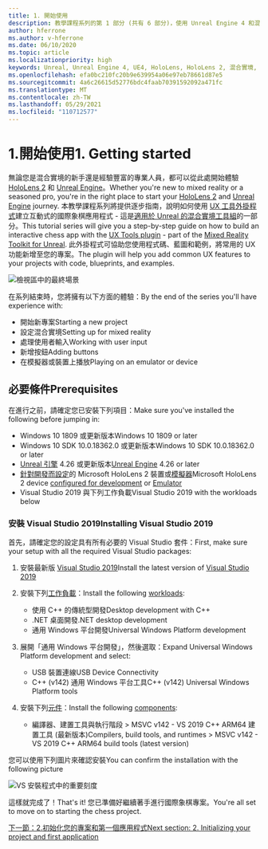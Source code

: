 ```yaml
---
title: 1. 開始使用
description: 教學課程系列的第 1 部分 (共有 6 部分)，使用 Unreal Engine 4 和混合實境工具組 UX 工具外掛程式來建置國際象棋應用程式
author: hferrone
ms.author: v-hferrone
ms.date: 06/10/2020
ms.topic: article
ms.localizationpriority: high
keywords: Unreal, Unreal Engine 4, UE4, HoloLens, HoloLens 2, 混合實境, 教學課程, 開始使用, mrtk, uxt, UX 工具, 文件, 混合實境頭戴式裝置, windows 混合實境頭戴式裝置, 虛擬實境頭戴式裝置
ms.openlocfilehash: efa0bc210fc20b9e639954a06e97eb78661d87e5
ms.sourcegitcommit: 4a6c26615d52776bdc4faab70391592092a471fc
ms.translationtype: MT
ms.contentlocale: zh-TW
ms.lasthandoff: 05/29/2021
ms.locfileid: "110712577"
---
```

# <a name="1-getting-started"></a><span data-ttu-id="c4873-104">1.開始使用</span><span class="sxs-lookup"><span data-stu-id="c4873-104">1. Getting started</span></span>

<span data-ttu-id="c4873-105">無論您是混合實境的新手還是經驗豐富的專業人員，都可以從此處開始體驗 [HoloLens 2](../../../index.yml) 和 [Unreal Engine](https://www.unrealengine.com/en-US/)。</span><span class="sxs-lookup"><span data-stu-id="c4873-105">Whether you're new to mixed reality or a seasoned pro, you're in the right place to start your [HoloLens 2](../../../index.yml) and [Unreal Engine](https://www.unrealengine.com/en-US/) journey.</span></span> <span data-ttu-id="c4873-106">本教學課程系列將提供逐步指南，說明如何使用 [UX 工具外掛程式](https://github.com/microsoft/MixedReality-UXTools-Unreal)建立互動式的國際象棋應用程式 - 這是[適用於 Unreal 的混合實境工具組](https://github.com/microsoft/MixedRealityToolkit-Unreal)的一部分。</span><span class="sxs-lookup"><span data-stu-id="c4873-106">This tutorial series will give you a step-by-step guide on how to build an interactive chess app with the [UX Tools plugin](https://github.com/microsoft/MixedReality-UXTools-Unreal) - part of the [Mixed Reality Toolkit for Unreal](https://github.com/microsoft/MixedRealityToolkit-Unreal).</span></span> <span data-ttu-id="c4873-107">此外掛程式可協助您使用程式碼、藍圖和範例，將常用的 UX 功能新增至您的專案。</span><span class="sxs-lookup"><span data-stu-id="c4873-107">The plugin will help you add common UX features to your projects with code, blueprints, and examples.</span></span> 

![檢視區中的最終場景](images/unreal-uxt/5-endscene.PNG)

<span data-ttu-id="c4873-109">在系列結束時，您將擁有以下方面的體驗：</span><span class="sxs-lookup"><span data-stu-id="c4873-109">By the end of the series you'll have experience with:</span></span>
* <span data-ttu-id="c4873-110">開始新專案</span><span class="sxs-lookup"><span data-stu-id="c4873-110">Starting a new project</span></span>
* <span data-ttu-id="c4873-111">設定混合實境</span><span class="sxs-lookup"><span data-stu-id="c4873-111">Setting up for mixed reality</span></span>
* <span data-ttu-id="c4873-112">處理使用者輸入</span><span class="sxs-lookup"><span data-stu-id="c4873-112">Working with user input</span></span>
* <span data-ttu-id="c4873-113">新增按鈕</span><span class="sxs-lookup"><span data-stu-id="c4873-113">Adding buttons</span></span>
* <span data-ttu-id="c4873-114">在模擬器或裝置上播放</span><span class="sxs-lookup"><span data-stu-id="c4873-114">Playing on an emulator or device</span></span>

## <a name="prerequisites"></a><span data-ttu-id="c4873-115">必要條件</span><span class="sxs-lookup"><span data-stu-id="c4873-115">Prerequisites</span></span>

<span data-ttu-id="c4873-116">在進行之前，請確定您已安裝下列項目：</span><span class="sxs-lookup"><span data-stu-id="c4873-116">Make sure you've installed the following before jumping in:</span></span>
* <span data-ttu-id="c4873-117">Windows 10 1809 或更新版本</span><span class="sxs-lookup"><span data-stu-id="c4873-117">Windows 10 1809 or later</span></span>
* <span data-ttu-id="c4873-118">Windows 10 SDK 10.0.18362.0 或更新版本</span><span class="sxs-lookup"><span data-stu-id="c4873-118">Windows 10 SDK 10.0.18362.0 or later</span></span>
* <span data-ttu-id="c4873-119">[Unreal 引擎](https://www.unrealengine.com/en-US/get-now) 4.26 或更新版本</span><span class="sxs-lookup"><span data-stu-id="c4873-119">[Unreal Engine](https://www.unrealengine.com/en-US/get-now) 4.26 or later</span></span>
* <span data-ttu-id="c4873-120">[針對開發而設定](../../platform-capabilities-and-apis/using-visual-studio.md#enabling-developer-mode)的 Microsoft HoloLens 2 裝置或[模擬器](../../platform-capabilities-and-apis/using-the-hololens-emulator.md#hololens-2-emulator-overview)</span><span class="sxs-lookup"><span data-stu-id="c4873-120">Microsoft HoloLens 2 device [configured for development](../../platform-capabilities-and-apis/using-visual-studio.md#enabling-developer-mode) or [Emulator](../../platform-capabilities-and-apis/using-the-hololens-emulator.md#hololens-2-emulator-overview)</span></span>
* <span data-ttu-id="c4873-121">Visual Studio 2019 與下列工作負載</span><span class="sxs-lookup"><span data-stu-id="c4873-121">Visual Studio 2019 with the workloads below</span></span>

### <a name="installing-visual-studio-2019"></a><span data-ttu-id="c4873-122">安裝 Visual Studio 2019</span><span class="sxs-lookup"><span data-stu-id="c4873-122">Installing Visual Studio 2019</span></span>

<span data-ttu-id="c4873-123">首先，請確定您的設定具有所有必要的 Visual Studio 套件：</span><span class="sxs-lookup"><span data-stu-id="c4873-123">First, make sure your setup with all the required Visual Studio packages:</span></span>
1. <span data-ttu-id="c4873-124">安裝最新版 [Visual Studio 2019](https://visualstudio.microsoft.com/downloads/)</span><span class="sxs-lookup"><span data-stu-id="c4873-124">Install the latest version of [Visual Studio 2019](https://visualstudio.microsoft.com/downloads/)</span></span>
1. <span data-ttu-id="c4873-125">安裝下列[工作負載](/visualstudio/install/modify-visual-studio#modify-workloads)：</span><span class="sxs-lookup"><span data-stu-id="c4873-125">Install the following [workloads](/visualstudio/install/modify-visual-studio#modify-workloads):</span></span>
    * <span data-ttu-id="c4873-126">使用 C++ 的傳統型開發</span><span class="sxs-lookup"><span data-stu-id="c4873-126">Desktop development with C++</span></span>
    * <span data-ttu-id="c4873-127">.NET 桌面開發</span><span class="sxs-lookup"><span data-stu-id="c4873-127">.NET desktop development</span></span>
    * <span data-ttu-id="c4873-128">通用 Windows 平台開發</span><span class="sxs-lookup"><span data-stu-id="c4873-128">Universal Windows Platform development</span></span>
1. <span data-ttu-id="c4873-129">展開「通用 Windows 平台開發」，然後選取：</span><span class="sxs-lookup"><span data-stu-id="c4873-129">Expand Universal Windows Platform development and select:</span></span> 
    * <span data-ttu-id="c4873-130">USB 裝置連線</span><span class="sxs-lookup"><span data-stu-id="c4873-130">USB Device Connectivity</span></span>
    * <span data-ttu-id="c4873-131">C++ (v142) 通用 Windows 平台工具</span><span class="sxs-lookup"><span data-stu-id="c4873-131">C++ (v142) Universal Windows Platform tools</span></span>

1. <span data-ttu-id="c4873-132">安裝下列[元件](/visualstudio/install/modify-visual-studio#modify-individual-components)：</span><span class="sxs-lookup"><span data-stu-id="c4873-132">Install the following [components](/visualstudio/install/modify-visual-studio#modify-individual-components):</span></span>
    * <span data-ttu-id="c4873-133">編譯器、建置工具與執行階段 > MSVC v142 - VS 2019 C++ ARM64 建置工具 (最新版本)</span><span class="sxs-lookup"><span data-stu-id="c4873-133">Compilers, build tools, and runtimes > MSVC v142 - VS 2019 C++ ARM64 build tools (latest version)</span></span>

<span data-ttu-id="c4873-134">您可以使用下列圖片來確認安裝</span><span class="sxs-lookup"><span data-stu-id="c4873-134">You can confirm the installation with the following picture</span></span>

![VS 安裝程式中的重要刻度](images/unreal-uxt/1-install-the-tools.png)

<span data-ttu-id="c4873-136">這樣就完成了！</span><span class="sxs-lookup"><span data-stu-id="c4873-136">That's it!</span></span> <span data-ttu-id="c4873-137">您已準備好繼續著手進行國際象棋專案。</span><span class="sxs-lookup"><span data-stu-id="c4873-137">You're all set to move on to starting the chess project.</span></span>

[<span data-ttu-id="c4873-138">下一節：2.初始化您的專案和第一個應用程式</span><span class="sxs-lookup"><span data-stu-id="c4873-138">Next section: 2. Initializing your project and first application</span></span>](unreal-uxt-ch2.md)